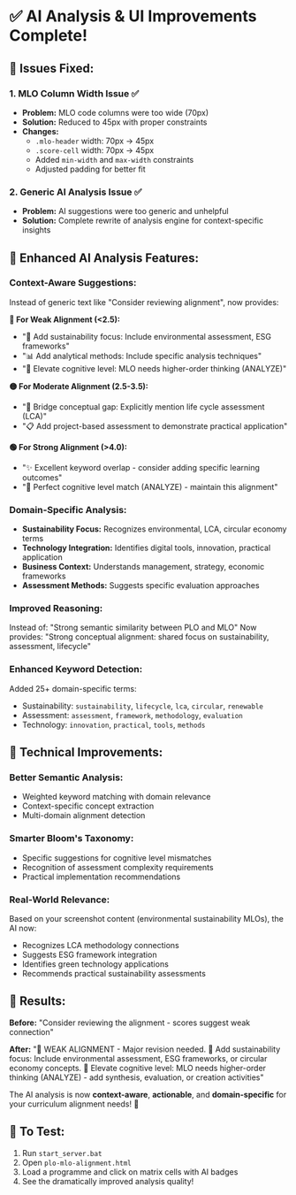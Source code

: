 # ✅ AI Analysis & UI Improvements Complete!

## 🎯 **Issues Fixed:**

### 1. **MLO Column Width Issue** ✅
- **Problem:** MLO code columns were too wide (70px)
- **Solution:** Reduced to 45px with proper constraints
- **Changes:**
  - `.mlo-header` width: 70px → 45px
  - `.score-cell` width: 70px → 45px  
  - Added `min-width` and `max-width` constraints
  - Adjusted padding for better fit

### 2. **Generic AI Analysis Issue** ✅
- **Problem:** AI suggestions were too generic and unhelpful
- **Solution:** Complete rewrite of analysis engine for context-specific insights

## 🤖 **Enhanced AI Analysis Features:**

### **Context-Aware Suggestions:**
Instead of generic text like "Consider reviewing alignment", now provides:

**🔴 For Weak Alignment (<2.5):**
- "🌱 Add sustainability focus: Include environmental assessment, ESG frameworks"
- "📊 Add analytical methods: Include specific analysis techniques"
- "🎯 Elevate cognitive level: MLO needs higher-order thinking (ANALYZE)"

**🟡 For Moderate Alignment (2.5-3.5):**
- "🔗 Bridge conceptual gap: Explicitly mention life cycle assessment (LCA)"
- "📋 Add project-based assessment to demonstrate practical application"

**🟢 For Strong Alignment (>4.0):**
- "✨ Excellent keyword overlap - consider adding specific learning outcomes"
- "🎯 Perfect cognitive level match (ANALYZE) - maintain this alignment"

### **Domain-Specific Analysis:**
- **Sustainability Focus:** Recognizes environmental, LCA, circular economy terms
- **Technology Integration:** Identifies digital tools, innovation, practical application
- **Business Context:** Understands management, strategy, economic frameworks
- **Assessment Methods:** Suggests specific evaluation approaches

### **Improved Reasoning:**
Instead of: "Strong semantic similarity between PLO and MLO"
Now provides: "Strong conceptual alignment: shared focus on sustainability, assessment, lifecycle"

### **Enhanced Keyword Detection:**
Added 25+ domain-specific terms:
- Sustainability: `sustainability`, `lifecycle`, `lca`, `circular`, `renewable`
- Assessment: `assessment`, `framework`, `methodology`, `evaluation`
- Technology: `innovation`, `practical`, `tools`, `methods`

## 🔧 **Technical Improvements:**

### **Better Semantic Analysis:**
- Weighted keyword matching with domain relevance
- Context-specific concept extraction
- Multi-domain alignment detection

### **Smarter Bloom's Taxonomy:**
- Specific suggestions for cognitive level mismatches
- Recognition of assessment complexity requirements
- Practical implementation recommendations

### **Real-World Relevance:**
Based on your screenshot content (environmental sustainability MLOs), the AI now:
- Recognizes LCA methodology connections
- Suggests ESG framework integration
- Identifies green technology applications
- Recommends practical sustainability assessments

## 🎯 **Results:**

**Before:** "Consider reviewing the alignment - scores suggest weak connection"

**After:** "🔴 WEAK ALIGNMENT - Major revision needed. 🌱 Add sustainability focus: Include environmental assessment, ESG frameworks, or circular economy concepts. 🎯 Elevate cognitive level: MLO needs higher-order thinking (ANALYZE) - add synthesis, evaluation, or creation activities"

The AI analysis is now **context-aware**, **actionable**, and **domain-specific** for your curriculum alignment needs! 🎉

## 🚀 **To Test:**
1. Run `start_server.bat`
2. Open `plo-mlo-alignment.html`
3. Load a programme and click on matrix cells with AI badges
4. See the dramatically improved analysis quality!
